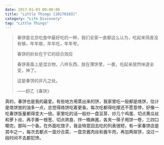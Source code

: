 ```yaml
---
date: 2017-01-03 00:00:00
title: "Little Things [20170103]"
category: "Life Discovery"
tag: "Little Things"
---
```


> 春饼是北京吃食中最好吃的一种，我们全家一直都这么认为，吃起来简直没有够，年年做，年年吃，年年夸。
>
>春饼的妙处在于它的综合效应
>
>春饼表面上是混合物，八样东西，放在薄饼里，一裹，吃起来居然味道全变，神了。
>
>这是春饼的非凡之处。
>
>——舒乙《春饼》

真的，春饼也是我的最爱。有些地方用蒸出来的饼，我家里吃一般都是烙饼，估计是烙饼放的油多一点，总觉得烙饼吃着更香。每次吃都得吃撑还不愿意停，好像一吃春饼饭量都得变大一倍。家里吃的话一般炒一盘豆芽、炒几个鸡蛋、切点黄瓜丝和萝卜丝、再手撕一根葱、切点熟食、拌一晚麻酱，各夹一筷子用饼一卷，三四口嚼完，那叫一个香。在外面吃馆子，我会特意回去吃的列表很短，有一家春饼店是其中之一，每次去都点一盘炒合菜、一盘京酱肉丝和酱牛肉，再加两屉饼，没过一段时间不去都犯馋。